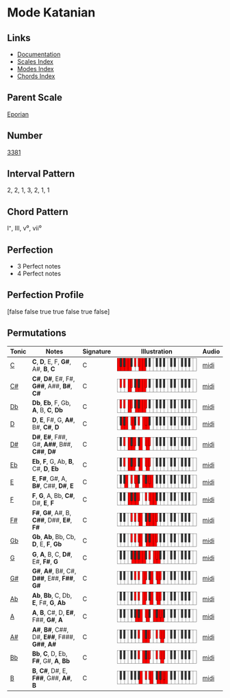 # Mode Katanian

## Links

- [Documentation](README.md)
- [Scales Index](Scales.md)
- [Modes Index](Modes.md)
- [Chords Index](Chords.md)

## Parent Scale

[Eporian](ScaleEporian.md)

## Number

[3381](https://ianring.com/musictheory/scales/3381)

## Interval Pattern

2, 2, 1, 3, 2, 1, 1

## Chord Pattern

I⁺, III, v⁰, vii⁰

## Perfection

- 3 Perfect notes
- 4 Perfect notes

## Perfection Profile

[false false true true false true false]

## Permutations

| Tonic | Notes | Signature | Illustration | Audio |
|-------|-------|-----------|--------------|-------|
| [C](ModeCNaturalKatanian.md) | **C**, **D**, E, F, **G#**, A#, **B**, **C** | C | ![CNaturalKatanian](ModeCNaturalKatanian.png) | [midi](https://github.com/edipermadi/music/blob/main/docs/ModeCNaturalKatanian.mid?raw=true) |
| [C#](ModeCSharpKatanian.md) | **C#**, **D#**, E#, F#, **G##**, A##, **B#**, **C#** | C | ![CSharpKatanian](ModeCSharpKatanian.png) | [midi](https://github.com/edipermadi/music/blob/main/docs/ModeCSharpKatanian.mid?raw=true) |
| [Db](ModeDFlatKatanian.md) | **Db**, **Eb**, F, Gb, **A**, B, **C**, **Db** | C | ![DFlatKatanian](ModeDFlatKatanian.png) | [midi](https://github.com/edipermadi/music/blob/main/docs/ModeDFlatKatanian.mid?raw=true) |
| [D](ModeDNaturalKatanian.md) | **D**, **E**, F#, G, **A#**, B#, **C#**, **D** | C | ![DNaturalKatanian](ModeDNaturalKatanian.png) | [midi](https://github.com/edipermadi/music/blob/main/docs/ModeDNaturalKatanian.mid?raw=true) |
| [D#](ModeDSharpKatanian.md) | **D#**, **E#**, F##, G#, **A##**, B##, **C##**, **D#** | C | ![DSharpKatanian](ModeDSharpKatanian.png) | [midi](https://github.com/edipermadi/music/blob/main/docs/ModeDSharpKatanian.mid?raw=true) |
| [Eb](ModeEFlatKatanian.md) | **Eb**, **F**, G, Ab, **B**, C#, **D**, **Eb** | C | ![EFlatKatanian](ModeEFlatKatanian.png) | [midi](https://github.com/edipermadi/music/blob/main/docs/ModeEFlatKatanian.mid?raw=true) |
| [E](ModeENaturalKatanian.md) | **E**, **F#**, G#, A, **B#**, C##, **D#**, **E** | C | ![ENaturalKatanian](ModeENaturalKatanian.png) | [midi](https://github.com/edipermadi/music/blob/main/docs/ModeENaturalKatanian.mid?raw=true) |
| [F](ModeFNaturalKatanian.md) | **F**, **G**, A, Bb, **C#**, D#, **E**, **F** | C | ![FNaturalKatanian](ModeFNaturalKatanian.png) | [midi](https://github.com/edipermadi/music/blob/main/docs/ModeFNaturalKatanian.mid?raw=true) |
| [F#](ModeFSharpKatanian.md) | **F#**, **G#**, A#, B, **C##**, D##, **E#**, **F#** | C | ![FSharpKatanian](ModeFSharpKatanian.png) | [midi](https://github.com/edipermadi/music/blob/main/docs/ModeFSharpKatanian.mid?raw=true) |
| [Gb](ModeGFlatKatanian.md) | **Gb**, **Ab**, Bb, Cb, **D**, E, **F**, **Gb** | C | ![GFlatKatanian](ModeGFlatKatanian.png) | [midi](https://github.com/edipermadi/music/blob/main/docs/ModeGFlatKatanian.mid?raw=true) |
| [G](ModeGNaturalKatanian.md) | **G**, **A**, B, C, **D#**, E#, **F#**, **G** | C | ![GNaturalKatanian](ModeGNaturalKatanian.png) | [midi](https://github.com/edipermadi/music/blob/main/docs/ModeGNaturalKatanian.mid?raw=true) |
| [G#](ModeGSharpKatanian.md) | **G#**, **A#**, B#, C#, **D##**, E##, **F##**, **G#** | C | ![GSharpKatanian](ModeGSharpKatanian.png) | [midi](https://github.com/edipermadi/music/blob/main/docs/ModeGSharpKatanian.mid?raw=true) |
| [Ab](ModeAFlatKatanian.md) | **Ab**, **Bb**, C, Db, **E**, F#, **G**, **Ab** | C | ![AFlatKatanian](ModeAFlatKatanian.png) | [midi](https://github.com/edipermadi/music/blob/main/docs/ModeAFlatKatanian.mid?raw=true) |
| [A](ModeANaturalKatanian.md) | **A**, **B**, C#, D, **E#**, F##, **G#**, **A** | C | ![ANaturalKatanian](ModeANaturalKatanian.png) | [midi](https://github.com/edipermadi/music/blob/main/docs/ModeANaturalKatanian.mid?raw=true) |
| [A#](ModeASharpKatanian.md) | **A#**, **B#**, C##, D#, **E##**, F###, **G##**, **A#** | C | ![ASharpKatanian](ModeASharpKatanian.png) | [midi](https://github.com/edipermadi/music/blob/main/docs/ModeASharpKatanian.mid?raw=true) |
| [Bb](ModeBFlatKatanian.md) | **Bb**, **C**, D, Eb, **F#**, G#, **A**, **Bb** | C | ![BFlatKatanian](ModeBFlatKatanian.png) | [midi](https://github.com/edipermadi/music/blob/main/docs/ModeBFlatKatanian.mid?raw=true) |
| [B](ModeBNaturalKatanian.md) | **B**, **C#**, D#, E, **F##**, G##, **A#**, **B** | C | ![BNaturalKatanian](ModeBNaturalKatanian.png) | [midi](https://github.com/edipermadi/music/blob/main/docs/ModeBNaturalKatanian.mid?raw=true) |
